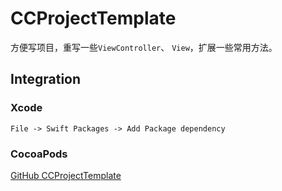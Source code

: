 # CCProjectTemplate

方便写项目，重写一些`ViewController`、 `View`，扩展一些常用方法。

## Integration

### Xcode
    File -> Swift Packages -> Add Package dependency

### CocoaPods

[GitHub CCProjectTemplate](https://github.com/VeryLoveLoli/CCProjectTemplate)

